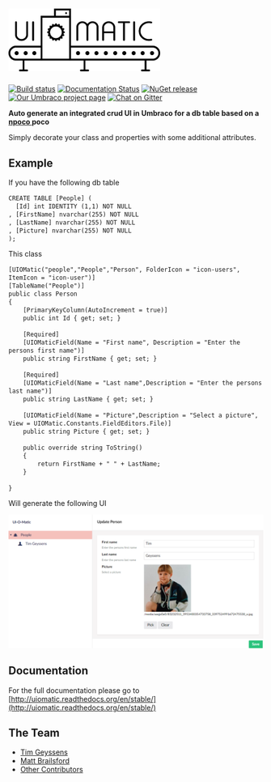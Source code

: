 # <img src="docs/img/uiomatic.png?raw=true" width="300"> #

[![Build status](https://ci.appveyor.com/api/projects/status/94932v6vx6mp2g57?svg=true)](https://ci.appveyor.com/project/TimGeyssens/uiomatic)
[![Documentation Status](https://readthedocs.org/projects/uiomatic/badge/?version=stable)](http://uiomatic.readthedocs.org/en/stable/)
[![NuGet release](https://img.shields.io/nuget/v/Nibble.Umbraco.UIOMatic.svg)](https://www.nuget.org/packages/Nibble.Umbraco.UIOMatic)
[![Our Umbraco project page](https://img.shields.io/badge/our-umbraco-orange.svg)](https://our.umbraco.org/projects/developer-tools/ui-o-matic/)
[![Chat on Gitter](https://img.shields.io/badge/gitter-join_chat-green.svg)](https://gitter.im/TimGeyssens/UIOMatic)

**Auto generate an integrated crud UI in Umbraco for a db table based on a [npoco ](<https://github.com/schotime/NPoco>)poco**

Simply decorate your class and properties with some additional attributes.

## Example ##
If you have the following db table

    CREATE TABLE [People] (
      [Id] int IDENTITY (1,1) NOT NULL
    , [FirstName] nvarchar(255) NOT NULL
    , [LastName] nvarchar(255) NOT NULL
    , [Picture] nvarchar(255) NOT NULL
    );

This class

    [UIOMatic("people","People","Person", FolderIcon = "icon-users", ItemIcon = "icon-user")]
    [TableName("People")]
    public class Person
    {
        [PrimaryKeyColumn(AutoIncrement = true)]
        public int Id { get; set; }
    
    	[Required]
        [UIOMaticField(Name = "First name", Description = "Enter the persons first name")]
        public string FirstName { get; set; }
    
    	[Required]	
        [UIOMaticField(Name = "Last name",Description = "Enter the persons last name")]
        public string LastName { get; set; }
    
        [UIOMaticField(Name = "Picture",Description = "Select a picture", View = UIOMatic.Constants.FieldEditors.File)]
        public string Picture { get; set; }
    
        public override string ToString()
        {
            return FirstName + " " + LastName;
        }
    
    }

Will generate the following UI

![](docs/img/examplev8.png?raw=true)

## Documentation ##
For the full documentation please go to [http://uiomatic.readthedocs.org/en/stable/](http://uiomatic.readthedocs.org/en/stable/)
## The Team ##

* [Tim Geyssens](https://github.com/TimGeyssens)
* [Matt Brailsford](https://github.com/mattbrailsford)
* [Other Contributors](https://github.com/TimGeyssens/UIOMatic/graphs/contributors)

